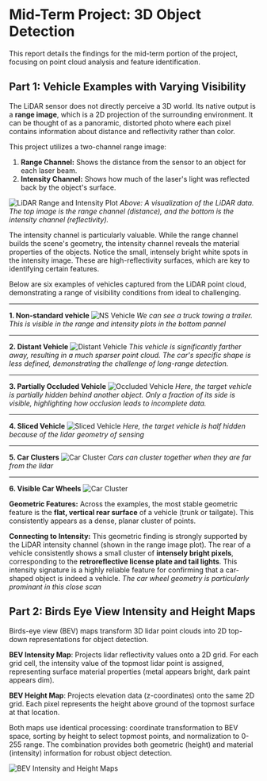 # Mid-Term Project: 3D Object Detection

This report details the findings for the mid-term portion of the project, focusing on point cloud analysis and feature identification.

## Part 1: Vehicle Examples with Varying Visibility

The LiDAR sensor does not directly perceive a 3D world. Its native output is a **range image**, which is a 2D projection of the surrounding environment. It can be thought of as a panoramic, distorted photo where each pixel contains information about distance and reflectivity rather than color.

This project utilizes a two-channel range image:

1.  **Range Channel:** Shows the distance from the sensor to an object for each laser beam.
2.  **Intensity Channel:** Shows how much of the laser's light was reflected back by the object's surface.

![LiDAR Range and Intensity Plot](./figures/range_plot.png)
*Above: A visualization of the LiDAR data. The top image is the range channel (distance), and the bottom is the intensity channel (reflectivity).*

The intensity channel is particularly valuable. While the range channel builds the scene's geometry, the intensity channel reveals the material properties of the objects. Notice the small, intensely bright white spots in the intensity image. These are high-reflectivity surfaces, which are key to identifying certain features.

Below are six examples of vehicles captured from the LiDAR point cloud, demonstrating a range of visibility conditions from ideal to challenging.

---

**1. Non-standard vehicle**
![NS Vehicle](./figures/pointcloud_1.png)
*We can see a truck towing a trailer. This is visible in the range and intensity plots in the bottom pannel*

---

**2. Distant Vehicle**
![Distant Vehicle](./figures/pointcloud_4.png)
*This vehicle is significantly farther away, resulting in a much sparser point cloud. The car's specific shape is less defined, demonstrating the challenge of long-range detection.*

---

**3. Partially Occluded Vehicle**
![Occluded Vehicle](./figures/pointcloud_5.png)
*Here, the target vehicle is partially hidden behind another object. Only a fraction of its side is visible, highlighting how occlusion leads to incomplete data.*

---

**4.  Sliced Vehicle**
![Sliced Vehicle](./figures/pointcloud_6.png)
*Here, the target vehicle is half hidden because of the lidar geometry of sensing*

---

**5. Car Clusters**
![Car Cluster](./figures/pointcloud_2.png)
*Cars can cluster together when they are far from the lidar*

---

**6. Visible Car Wheels**
![Car Cluster](./figures/pointcloud_3.png)

**Geometric Features:** Across the examples, the most stable geometric feature is the **flat, vertical rear surface** of a vehicle (trunk or tailgate). This consistently appears as a dense, planar cluster of points.

**Connecting to Intensity:** This geometric finding is strongly supported by the LiDAR intensity channel (shown in the range image plot). The rear of a vehicle consistently shows a small cluster of **intensely bright pixels**, corresponding to the **retroreflective license plate and tail lights**. This intensity signature is a highly reliable feature for confirming that a car-shaped object is indeed a vehicle.
*The car wheel geometry is particularly prominant in this close scan*


## Part 2: Birds Eye View Intensity and Height Maps

Birds-eye view (BEV) maps transform 3D lidar point clouds into 2D top-down representations for object detection.

**BEV Intensity Map**: Projects lidar reflectivity values onto a 2D grid. For each grid cell, the intensity value of the topmost lidar point is assigned, representing surface material properties (metal appears bright, dark paint appears dim).

**BEV Height Map**: Projects elevation data (z-coordinates) onto the same 2D grid. Each pixel represents the height above ground of the topmost surface at that location.

Both maps use identical processing: coordinate transformation to BEV space, sorting by height to select topmost points, and normalization to 0-255 range. The combination provides both geometric (height) and material (intensity) information for robust object detection.

![BEV Intensity and Height Maps](./figures/bev_intensity_height.png)
